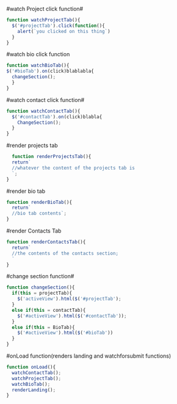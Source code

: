 #watch Project click function#

```javascript
function watchProjectTab(){
  $('#projectTab').click(function(){
    alert(`you clicked on this thing`)
  }
}
````

#watch bio click function

```javascript
function watchBioTab(){
$('#bioTab').on(click)blablabla{
  changeSection();
  }
}
```

#watch contact click function#

```javascript
function watchContactTab(){
  $('#contactTab').on(click)blabla{
    ChangeSection();
  }
}
  ```

#render projects tab

```javascript
  function renderProjectsTab(){
  return`
  //whatever the content of the projects tab is
  `;
}
```
#render bio tab

```javascript
function renderBioTab(){
  return`
  //bio tab contents`;
}


```

#render Contacts Tab
```javascript
function renderContactsTab(){
  return`
  //the contents of the contacts section;
  `
}
```
#change section function#
```javascript
function changeSection(){
  if(this = projectTab){
    $('activeView').html($('#projectTab');
  }
  else if(this = contactTab){
    $('#activeView').html($('#contactTab'));
  }
  else if(this = BioTab){
    $('#activeView').html($('#bioTab'))
  }
}
```

#onLoad function(renders landing and watchforsubmit functions)
```javascript
function onLoad(){
  watchContactTab();
  watchProjectTab();
  watchBioTab();
  renderLanding();
}

```
